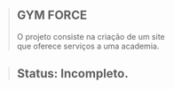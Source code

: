 > ## GYM FORCE
> O projeto consiste na criação de um site <br> que oferece serviços a uma academia.

> ## Status: Incompleto.

<!-- Firebase -->
<!-- Fazer os cards de compra -->
<!-- Testar o backend e corrigir -->
<!-- Fazer uma verificação e delimitar numero de agendamentos diário -->
<!-- Colocar preços do slide -->